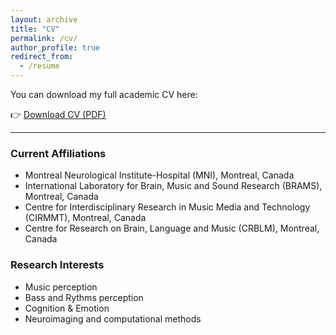 ```yaml
---
layout: archive
title: "CV"
permalink: /cv/
author_profile: true
redirect_from:
  - /resume
---
```


You can download my full academic CV here:

👉 [Download CV (PDF)](/files/CV_Etienne_Abassi_EN_last.pdf)

---

### Current Affiliations
- Montreal Neurological Institute-Hospital (MNI), Montreal, Canada  
- International Laboratory for Brain, Music and Sound Research (BRAMS), Montreal, Canada  
- Centre for Interdisciplinary Research in Music Media and Technology (CIRMMT), Montreal, Canada 
- Centre for Research on Brain, Language and Music (CRBLM), Montreal, Canada 

### Research Interests
- Music perception
- Bass and Rythms perception
- Cognition & Emotion
- Neuroimaging and computational methods
